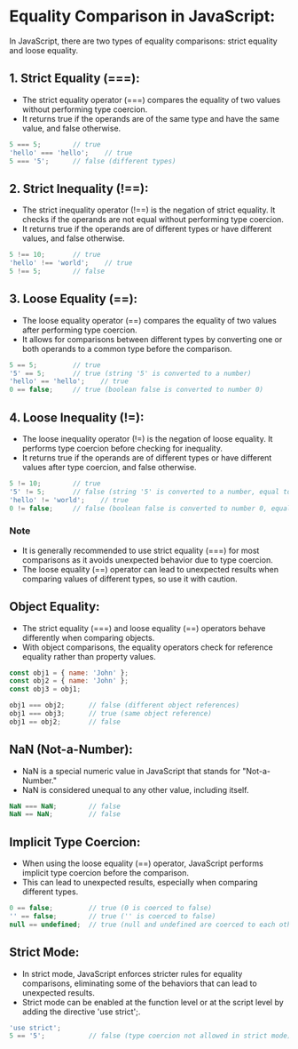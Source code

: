# Equality Comparison in JavaScript:
In JavaScript, there are two types of equality comparisons: strict equality and loose equality.

## 1. Strict Equality (===):

* The strict equality operator (===) compares the equality of two values without performing type coercion.
* It returns true if the operands are of the same type and have the same value, and false otherwise.
```javascript
5 === 5;        // true
'hello' === 'hello';    // true
5 === '5';      // false (different types)

```

## 2. Strict Inequality (!==):
* The strict inequality operator (!==) is the negation of strict equality. It checks if the operands are not equal without performing type coercion.
* It returns true if the operands are of different types or have different values, and false otherwise.
```javascript
5 !== 10;       // true
'hello' !== 'world';    // true
5 !== 5;        // false

```

## 3. Loose Equality (==):
* The loose equality operator (==) compares the equality of two values after performing type coercion.
* It allows for comparisons between different types by converting one or both operands to a common type before the comparison.

```javascript
5 == 5;         // true
'5' == 5;       // true (string '5' is converted to a number)
'hello' == 'hello';    // true
0 == false;     // true (boolean false is converted to number 0)

```
## 4. Loose Inequality (!=):
* The loose inequality operator (!=) is the negation of loose equality. It performs type coercion before checking for inequality.
* It returns true if the operands are of different types or have different values after type coercion, and false otherwise.
```javascript
5 != 10;        // true
'5' != 5;       // false (string '5' is converted to a number, equal to 5)
'hello' != 'world';    // true
0 != false;     // false (boolean false is converted to number 0, equal to 0)

```
### Note 
* It is generally recommended to use strict equality (===) for most comparisons as it avoids unexpected behavior due to type coercion.
* The loose equality (==) operator can lead to unexpected results when comparing values of different types, so use it with caution.

## Object Equality:
* The strict equality (===) and loose equality (==) operators behave differently when comparing objects.
* With  object comparisons, the equality operators check for reference equality rather than property values.
```javascript
const obj1 = { name: 'John' };
const obj2 = { name: 'John' };
const obj3 = obj1;

obj1 === obj2;      // false (different object references)
obj1 === obj3;      // true (same object reference)
obj1 == obj2;       // false

```

## NaN (Not-a-Number):
* NaN is a special numeric value in JavaScript that stands for "Not-a-Number."
* NaN is considered unequal to any other value, including itself.
```javascript
NaN === NaN;        // false
NaN == NaN;         // false

```

## Implicit Type Coercion:
* When using the loose equality (==) operator, JavaScript performs implicit type coercion before the comparison.
* This can lead to unexpected results, especially when comparing different types.
```javascript
0 == false;         // true (0 is coerced to false)
'' == false;        // true ('' is coerced to false)
null == undefined;  // true (null and undefined are coerced to each other)

```

## Strict Mode:

* In strict mode, JavaScript enforces stricter rules for equality comparisons, eliminating some of the behaviors that can lead to unexpected results.
* Strict mode can be enabled at the function level or at the script level by adding the directive 'use strict';.

```javascript
'use strict';
5 == '5';           // false (type coercion not allowed in strict mode)

```
